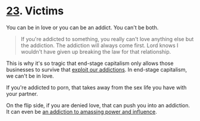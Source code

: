 # [23](https://s3.amazonaws.com/writecomments.com/transcripts/891b7000391d6ce3bd0558d19c2bdd62.csv). Victims

You can be in love or you can be an addict. You can't be both.

> If you're addicted to something, you really can't love anything else but the addiction. The addiction will always come first. Lord knows I wouldn't have given up breaking the law for that relationship.

This is why it's so tragic that end-stage capitalism only allows those businesses to survive that [exploit our addictions](/blog/pivot/2025-01-07-addiction-economy.md). In end-stage capitalism, we can't be in love.

If you're addicted to porn, that takes away from the sex life you have with your partner.

On the flip side, if you are denied love, that can push you into an addiction. It can even be [an addiction to amassing power and influence](/blog/succession/2021-11-01-ep-3-3.md).
